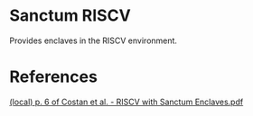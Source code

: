 # Sanctum RISCV

Provides enclaves in the RISCV environment.

# References

[(local) p. 6 of Costan et al. - RISCV with Sanctum Enclaves.pdf](http://127.0.0.1:3000/zotero/L1VzZXJzL3phY2NhcmlhL2RldmVsb3BtZW50L2dpdGh1Yi9vcmctd3JpdGluZy96b3Rlcm9kYi9zdG9yYWdlL1BNM0lCQkJKL0Nvc3RhbiBldCBhbC4gLSBSSVNDViB3aXRoIFNhbmN0dW0gRW5jbGF2ZXMucGRm.pdf#page=6)